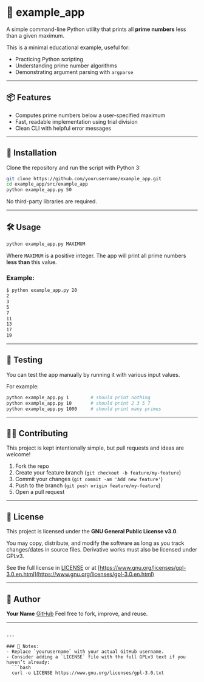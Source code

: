 # 🧮 example_app

A simple command-line Python utility that prints all **prime numbers** less than a given maximum.

This is a minimal educational example, useful for:
- Practicing Python scripting
- Understanding prime number algorithms
- Demonstrating argument parsing with `argparse`

---

## 📦 Features

- Computes prime numbers below a user-specified maximum
- Fast, readable implementation using trial division
- Clean CLI with helpful error messages

---

## 🚀 Installation

Clone the repository and run the script with Python 3:

```bash
git clone https://github.com/yourusername/example_app.git
cd example_app/src/example_app
python example_app.py 50
````

No third-party libraries are required.

---

## 🛠 Usage

```bash
python example_app.py MAXIMUM
```

Where `MAXIMUM` is a positive integer. The app will print all prime numbers **less than** this value.

### Example:

```bash
$ python example_app.py 20
2
3
5
7
11
13
17
19
```

---

## 🧪 Testing

You can test the app manually by running it with various input values.

For example:

```bash
python example_app.py 1        # should print nothing
python example_app.py 10       # should print 2 3 5 7
python example_app.py 1000     # should print many primes
```

---

## 🧑‍💻 Contributing

This project is kept intentionally simple, but pull requests and ideas are welcome!

1. Fork the repo
2. Create your feature branch (`git checkout -b feature/my-feature`)
3. Commit your changes (`git commit -am 'Add new feature'`)
4. Push to the branch (`git push origin feature/my-feature`)
5. Open a pull request

---

## 📄 License

This project is licensed under the **GNU General Public License v3.0**.

You may copy, distribute, and modify the software as long as you track changes/dates in source files. Derivative works must also be licensed under GPLv3.

See the full license in [LICENSE](LICENSE) or at [https://www.gnu.org/licenses/gpl-3.0.en.html](https://www.gnu.org/licenses/gpl-3.0.en.html)

---

## 👤 Author

**Your Name**
[GitHub](https://github.com/yourusername)
Feel free to fork, improve, and reuse.

---

````

---

### 📎 Notes:
- Replace `yourusername` with your actual GitHub username.
- Consider adding a `LICENSE` file with the full GPLv3 text if you haven’t already:
  ```bash
  curl -o LICENSE https://www.gnu.org/licenses/gpl-3.0.txt
````
